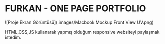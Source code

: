 <h1>FURKAN - ONE PAGE PORTFOLIO</h1>

![Proje Ekran Görüntüsü](.images/Macbook Mockup Front View UV.png)

HTML,CSS,JS kullanarak yapmış olduğum responsive websiteyi paylaşmak istedim.
